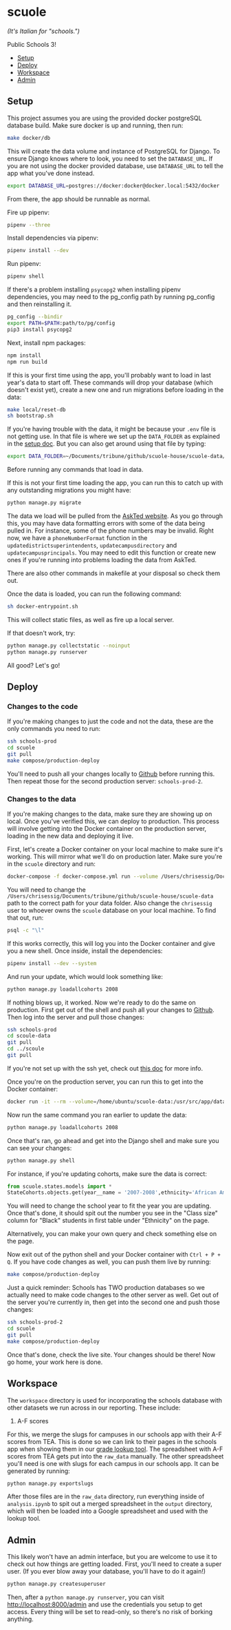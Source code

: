 # scuole
*(It's Italian for "schools.")*

Public Schools 3!

<!-- START doctoc generated TOC please keep comment here to allow auto update -->
<!-- DON'T EDIT THIS SECTION, INSTEAD RE-RUN doctoc TO UPDATE -->


- [Setup](#setup)
- [Deploy](#deploy)
- [Workspace](#workspace)
- [Admin](#admin)

<!-- END doctoc generated TOC please keep comment here to allow auto update -->


## Setup

This project assumes you are using the provided docker postgreSQL database build. Make sure docker is up and running, then run:

```sh
make docker/db
```

This will create the data volume and instance of PostgreSQL for Django. To ensure Django knows where to look, you need to set the `DATABASE_URL`. If you are not using the docker provided database, use `DATABASE_URL` to tell the app what you've done instead.

```sh
export DATABASE_URL=postgres://docker:docker@docker.local:5432/docker
```

From there, the app should be runnable as normal.

Fire up pipenv:

```sh
pipenv --three
```

Install dependencies via pipenv:

```sh
pipenv install --dev
```

Run pipenv:

```sh
pipenv shell
```

If there's a problem installing `psycopg2` when installing pipenv dependencies, you may need to the pg_config path by running pg_config and then reinstalling it.

```sh
pg_config --bindir
export PATH=$PATH:path/to/pg/config
pip3 install psycopg2
```

Next, install npm packages:

```sh
npm install
npm run build
```

If this is your first time using the app, you'll probably want to load in last year's data to start off. These commands will drop your database (which doesn't exist yet), create a new one and run migrations before loading in the data:

```sh
make local/reset-db
sh bootstrap.sh
```

If you're having trouble with the data, it might be because your `.env` file is not getting use. In that file is where we set up the `DATA_FOLDER` as explained in the [setup doc](https://github.com/texastribune/data-visuals-guides/blob/master/explorers-setup.md#schools). But you can also get around using that file by typing:

```sh
export DATA_FOLDER=~/Documents/tribune/github/scuole-house/scuole-data/
```

Before running any commands that load in data.

If this is not your first time loading the app, you can run this to catch up with any outstanding migrations you might have:

```sh
python manage.py migrate
```

The data we load will be pulled from the [AskTed website](http://mansfield.tea.state.tx.us/TEA.AskTED.Web/Forms/DownloadFile2.aspx]). As you go through this, you may have data formatting errors with some of the data being pulled in. For instance, some of the phone numbers may be invalid. Right now, we have a `phoneNumberFormat` function in the `updatedistrictsuperintendents`, `updatecampusdirectory` and `updatecampusprincipals`. You may need to edit this function or create new ones if you're running into problems loading the data from AskTed.

There are also other commands in makefile at your disposal so check them out.

Once the data is loaded, you can run the following command:

```sh
sh docker-entrypoint.sh
```

This will collect static files, as well as fire up a local server.

If that doesn't work, try:

```sh
python manage.py collectstatic --noinput
python manage.py runserver
```

All good? Let's go!

## Deploy

### Changes to the code

If you're making changes to just the code and not the data, these are the only commands you need to run:

```sh
ssh schools-prod
cd scuole
git pull
make compose/production-deploy
```

You'll need to push all your changes locally to [Github](https://github.com/texastribune/scuole) before running this. Then repeat those for the second production server: `schools-prod-2`.

### Changes to the data

If you're making changes to the data, make sure they are showing up on local. Once you've verified this, we can deploy to production. This process will involve getting into the Docker container on the production server, loading in the new data and deploying it live.

First, let's create a Docker container on your local machine to make sure it's working. This will mirror what we'll do on production later. Make sure you're in the `scuole` directory and run:

```sh
docker-compose -f docker-compose.yml run --volume /Users/chrisessig/Documents/tribune/github/scuole-house/scuole-data:/usr/src/app/data/:ro -e DATABASE_URL=postgis://chrisessig@host.docker.internal/scuole --entrypoint ash web
```

You will need to change the `/Users/chrisessig/Documents/tribune/github/scuole-house/scuole-data` path to the correct path for your data folder. Also change the `chrisessig` user to whoever owns the `scuole` database on your local machine. To find that out, run:

```sh
psql -c "\l"
```

If this works correctly, this will log you into the Docker container and give you a new shell. Once inside, install the dependencies:

```sh
pipenv install --dev --system
```

And run your update, which would look something like:

```sh
python manage.py loadallcohorts 2008
```

If nothing blows up, it worked. Now we're ready to do the same on production. First get out of the shell and push all your changes to [Github](https://github.com/texastribune/scuole). Then log into the server and pull those changes:

```sh
ssh schools-prod
cd scoule-data
git pull
cd ../scoule 
git pull
```

If you're not set up with the ssh yet, check out [this doc](https://github.com/texastribune/data-visuals-guides/blob/master/explorers-setup.md#schools) for more info.

Once you're on the production server, you can run this to get into the Docker container:

```sh
docker run -it --rm --volume=/home/ubuntu/scuole-data:/usr/src/app/data/:ro --entrypoint=ash --env-file=env-docker schools/web
```

<!---
Alternative to the above command that needs a more recent version of docker-compose on production to work:
docker-compose -f docker-compose.yml -f docker-compose.prod.yml run --volume /home/ubuntu/scuole-data:/home/ubuntu/scuole/data:ro --entrypoint ash web
-->

Now run the same command you ran earlier to update the data:

```sh
python manage.py loadallcohorts 2008
```

Once that's ran, go ahead and get into the Django shell and make sure you can see your changes:

```sh
python manage.py shell
```

For instance, if you're updating cohorts, make sure the data is correct:

```python
from scuole.states.models import *
StateCohorts.objects.get(year__name = '2007-2008',ethnicity='African American',gender='',economic_status='').enrolled_8th
```

You will need to change the school year to fit the year you are updating. Once that's done, it should spit out the number you see in the "Class size" column for "Black" students in first table under "Ethnicity" on the page.

Alternatively, you can make your own query and check something else on the page.

Now exit out of the python shell and your Docker container with `Ctrl + P + Q`. If you have code changes as well, you can push them live by running:

```sh
make compose/production-deploy
```

Just a quick reminder: Schools has TWO production databases so we actually need to make code changes to the other server as well. Get out of the server you're currently in, then get into the second one and push those changes:

```sh
ssh schools-prod-2
cd scuole
git pull
make compose/production-deploy
```

Once that's done, check the live site. Your changes should be there! Now go home, your work here is done.

## Workspace

The `workspace` directory is used for incorporating the schools database with other datasets we run across in our reporting. These include:

1) A-F scores

For this, we merge the slugs for campuses in our schools app with their A-F scores from TEA. This is done so we can link to their pages in the schools app when showing them in our [grade lookup tool](https://www.texastribune.org/2019/08/15/texas-schools-grades-accountability/). The spreadsheet with A-F scores from TEA gets put into the `raw_data` manually. The other spreadsheet you'll need is one with slugs for each campus in our schools app. It can be generated by running:

```sh
python manage.py exportslugs
```

After those files are in the `raw_data` directory, run everything inside of `analysis.ipynb` to spit out a merged spreadsheet in the `output` directory, which will then be loaded into a Google spreadsheet and used with the lookup tool.

## Admin

This likely won't have an admin interface, but you are welcome to use it to check out how things are getting loaded. First, you'll need to create a super user. (If you ever blow away your database, you'll have to do it again!)

```sh
python manage.py createsuperuser
```

Then, after a `python manage.py runserver`, you can visit [http://localhost:8000/admin](http://localhost:8000/admin) and use the credentials you setup to get access. Every thing will be set to read-only, so there's no risk of borking anything.

